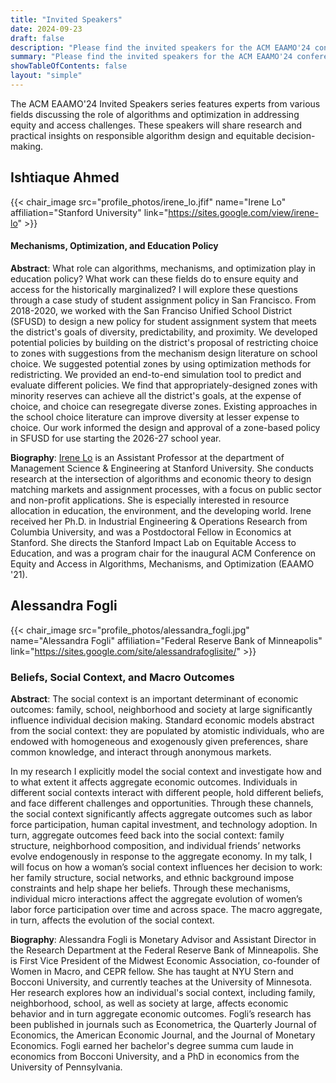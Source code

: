 ```yaml
---
title: "Invited Speakers"
date: 2024-09-23
draft: false
description: "Please find the invited speakers for the ACM EAAMO'24 conference."
summary: "Please find the invited speakers for the ACM EAAMO'24 conference."
showTableOfContents: false
layout: "simple"
---
```


The ACM EAAMO'24 Invited Speakers series features experts from various fields discussing the role of algorithms and optimization in addressing equity and access challenges. These speakers will share research and practical insights on responsible algorithm design and equitable decision-making.

## Ishtiaque Ahmed

{{< chair_image src="profile_photos/irene_lo.jfif" name="Irene Lo" affiliation="Stanford University" link="https://sites.google.com/view/irene-lo" >}}

#### Mechanisms, Optimization, and Education Policy

**Abstract**: What role can algorithms, mechanisms, and optimization play in education policy? What work can these fields do to ensure equity and access for the historically marginalized? I will explore these questions through a case study of student assignment policy in San Francisco. From 2018-2020, we worked with the San Franciso Unified School District (SFUSD) to design a new policy for student assignment system that meets the district's goals of diversity, predictability, and proximity. We developed potential policies by building on the district's proposal of restricting choice to zones with suggestions from the mechanism design literature on school choice. We suggested potential zones by using optimization methods for redistricting. We provided an end-to-end simulation tool to predict and evaluate different policies. We find that appropriately-designed zones with minority reserves can achieve all the district's goals, at the expense of choice, and choice can resegregate diverse zones. Existing approaches in the school choice literature can improve diversity at lesser expense to choice. Our work informed the design and approval of a zone-based policy in SFUSD for use starting the 2026-27 school year.

**Biography**: [Irene Lo](https://sites.google.com/view/irene-lo) is an Assistant Professor at the department of Management Science & Engineering at Stanford University. She conducts research at the intersection of algorithms and economic theory to design matching markets and assignment processes, with a focus on public sector and non-profit applications. She is especially interested in resource allocation in education, the environment, and the developing world. Irene received her Ph.D. in Industrial Engineering & Operations Research from Columbia University, and was a Postdoctoral Fellow in Economics at Stanford. She directs the Stanford Impact Lab on Equitable Access to Education, and was a program chair for the inaugural ACM Conference on Equity and Access in Algorithms, Mechanisms, and Optimization (EAAMO '21).

## Alessandra Fogli

{{< chair_image src="profile_photos/alessandra_fogli.jpg" name="Alessandra Fogli" affiliation="Federal Reserve Bank of Minneapolis" link="https://sites.google.com/site/alessandrafoglisite/" >}}

### Beliefs, Social Context, and Macro Outcomes 

**Abstract**: The social context is an important determinant of economic outcomes: family, school, neighborhood and society at large significantly influence individual decision making. Standard economic models abstract from the social context: they are populated by atomistic individuals, who are endowed with homogeneous and exogenously given preferences, share common knowledge, and interact through anonymous markets.

In my research I explicitly model the social context and investigate how and to what extent it affects aggregate economic outcomes. Individuals in different social contexts interact with different people, hold different beliefs, and face different challenges and opportunities. Through these channels, the social context significantly affects aggregate outcomes such as labor force participation, human capital investment, and technology adoption. In turn, aggregate outcomes feed back into the social context: family structure, neighborhood composition, and individual friends’ networks evolve endogenously in response to the aggregate economy. In my talk, I will focus on how a woman’s social context influences her decision to work: her family structure, social networks, and ethnic background impose constraints and help shape her beliefs. Through these mechanisms, individual micro interactions affect the aggregate evolution of women’s labor force participation over time and across space. The macro aggregate, in turn, affects the evolution of the social context.

**Biography**: Alessandra Fogli is Monetary Advisor and Assistant Director in the Research Department at the Federal Reserve Bank of Minneapolis. She is First Vice President of the Midwest Economic Association, co-founder of Women in Macro, and CEPR fellow. She has taught at NYU Stern and Bocconi University, and currently teaches at the University of Minnesota. Her research explores how an individual's social context, including family, neighborhood, school, as well as society at large, affects economic behavior and in turn aggregate economic outcomes. Fogli’s research has been published in journals such as Econometrica, the Quarterly Journal of Economics, the American Economic Journal, and the Journal of Monetary Economics. Fogli earned her bachelor's degree summa cum laude in economics from Bocconi University, and a PhD in economics from the University of Pennsylvania.